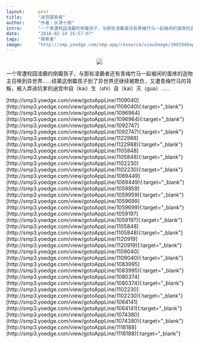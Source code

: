 ```yaml
---
layout:     post
title:      "迷宫探索者"
author:     "作者：水清十朗"
intro:      "一个常遭校园凌霸的倒霉孩子，与那些凌霸者还有青梅竹马一起被闲的蛋疼的造物主召唤到异世界……结果这倒霉孩子到了异世界还继续被欺负，又遭青梅竹马的背叛，被人弄进坑爹的迷宫中自（kai）生（shi）自（kai）灭（gua）……"
date:       "2018-02-14 16:57:07"
tags:       "探索者"
image:      "http://smp.yoedge.com/smp-app/resource/viewImage/1001949appline.png"
---
```

<div style="text-align: center">
<p><img src="http://smp.yoedge.com/smp-app/resource/viewImage/1001949appline.png"/></p>
</div>
<p class="post-meta">
<span>一个常遭校园凌霸的倒霉孩子，与那些凌霸者还有青梅竹马一起被闲的蛋疼的造物主召唤到异世界……结果这倒霉孩子到了异世界还继续被欺负，又遭青梅竹马的背叛，被人弄进坑爹的迷宫中自（kai）生（shi）自（kai）灭（gua）……</span>
</p>
[http://smp3.yoedge.com/view/gotoAppLine/1109040](http://smp3.yoedge.com/view/gotoAppLine/1109040){:target="_blank"}
[http://smp3.yoedge.com/view/gotoAppLine/1096964](http://smp3.yoedge.com/view/gotoAppLine/1096964){:target="_blank"}
[http://smp3.yoedge.com/view/gotoAppLine/1092747](http://smp3.yoedge.com/view/gotoAppLine/1092747){:target="_blank"}
[http://smp3.yoedge.com/view/gotoAppLine/1122988](http://smp3.yoedge.com/view/gotoAppLine/1122988){:target="_blank"}
[http://smp3.yoedge.com/view/gotoAppLine/1105848](http://smp3.yoedge.com/view/gotoAppLine/1105848){:target="_blank"}
[http://smp3.yoedge.com/view/gotoAppLine/1102230](http://smp3.yoedge.com/view/gotoAppLine/1102230){:target="_blank"}
[http://smp3.yoedge.com/view/gotoAppLine/1069449](http://smp3.yoedge.com/view/gotoAppLine/1069449){:target="_blank"}
[http://smp3.yoedge.com/view/gotoAppLine/1059959](http://smp3.yoedge.com/view/gotoAppLine/1059959){:target="_blank"}
[http://smp3.yoedge.com/view/gotoAppLine/1059699](http://smp3.yoedge.com/view/gotoAppLine/1059699){:target="_blank"}
[http://smp3.yoedge.com/view/gotoAppLine/1059197](http://smp3.yoedge.com/view/gotoAppLine/1059197){:target="_blank"}
[http://smp3.yoedge.com/view/gotoAppLine/1105848](http://smp3.yoedge.com/view/gotoAppLine/1105848){:target="_blank"}
[http://smp3.yoedge.com/view/gotoAppLine/1120919](http://smp3.yoedge.com/view/gotoAppLine/1120919){:target="_blank"}
[http://smp3.yoedge.com/view/gotoAppLine/1109040](http://smp3.yoedge.com/view/gotoAppLine/1109040){:target="_blank"}
[http://smp3.yoedge.com/view/gotoAppLine/1083995](http://smp3.yoedge.com/view/gotoAppLine/1083995){:target="_blank"}
[http://smp3.yoedge.com/view/gotoAppLine/1080374](http://smp3.yoedge.com/view/gotoAppLine/1080374){:target="_blank"}
[http://smp3.yoedge.com/view/gotoAppLine/1102230](http://smp3.yoedge.com/view/gotoAppLine/1102230){:target="_blank"}
[http://smp3.yoedge.com/view/gotoAppLine/1064141](http://smp3.yoedge.com/view/gotoAppLine/1064141){:target="_blank"}
[http://smp3.yoedge.com/view/gotoAppLine/1074380](http://smp3.yoedge.com/view/gotoAppLine/1074380){:target="_blank"}
[http://smp3.yoedge.com/view/gotoAppLine/1118188](http://smp3.yoedge.com/view/gotoAppLine/1118188){:target="_blank"}


